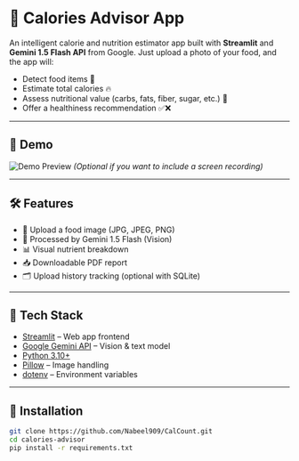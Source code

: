 # 🥗 Calories Advisor App

An intelligent calorie and nutrition estimator app built with **Streamlit** and **Gemini 1.5 Flash API** from Google. Just upload a photo of your food, and the app will:
- Detect food items 🥘
- Estimate total calories 🔥
- Assess nutritional value (carbs, fats, fiber, sugar, etc.) 🧪
- Offer a healthiness recommendation ✅❌

---

## 🚀 Demo

![Demo Preview](demo.gif) *(Optional if you want to include a screen recording)*

---

## 🛠️ Features

- 📸 Upload a food image (JPG, JPEG, PNG)
- 🧠 Processed by Gemini 1.5 Flash (Vision)
- 📊 Visual nutrient breakdown
- 📥 Downloadable PDF report
- 🗂 Upload history tracking (optional with SQLite)

---

## 🧪 Tech Stack

- [Streamlit](https://streamlit.io/) – Web app frontend
- [Google Gemini API](https://ai.google.dev/) – Vision & text model
- [Python 3.10+](https://www.python.org/)
- [Pillow](https://pillow.readthedocs.io/) – Image handling
- [dotenv](https://pypi.org/project/python-dotenv/) – Environment variables

---

## 💾 Installation

```bash
git clone https://github.com/Nabeel909/CalCount.git
cd calories-advisor
pip install -r requirements.txt
